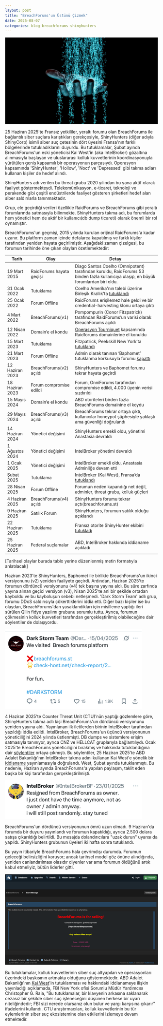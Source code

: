 ```yaml
---
layout: post
title: "BreachForums'un Üstünü Çizmek"
date: 2025-08-07
categories: blog breachforums shinyhunters
---
```



![Üstünü Çiz](/images/hand-sifting-data.jpg)

25 Haziran 2025'te Fransız yetkililer, yeraltı forumu olan BreachForums ile bağlantılı siber suçlara karıştıkları gerekçesiyle, ShinyHunters (diğer adıyla ShinyCorp) isimli siber suç çetesinin dört üyesini Fransa'nın farklı bölgelerinde tutukladıklarını duyurdu. Bu tutuklamalar, Şubat ayında BreachForums'un eski yöneticisi Kai West'in (aka IntelBroker) gözaltına alınmasıyla başlayan ve uluslararası kolluk kuvvetlerinin koordinasyonuyla yürütülen geniş kapsamılı bir operasyonun parçasıydı. Operasyon kapsamında 'ShinyHunter', 'Hollow', 'Noct' ve 'Depressed' gibi takma adları kullanan kişiler de hedef alındı.

ShinyHunters adı verilen bu threat grubu 2020 yılından bu yana aktif olarak faaliyet göstermekteydi. Telekomünikasyon, e-ticaret, teknoloji ve perakende gibi çeşitli endüstrilerde faaliyet gösteren şirketleri hedef alan siber saldırılarla tanınmaktadır. 

Grup, ele geçirdiği verileri özellikle RaidForums ve BreachForums gibi yeraltı forumlarında satmasıyla bilinmekte. ShinyHunters takma adı, bu forumlarda hem yönetici hem de aktif bir kullanıcı(db dump ticareti) olarak önemli bir rol oynamıştır.

BreachForums'un geçmişi, 2015 yılında kurulan orijinal RaidForums'a kadar uzanır. Bu platform zaman içinde defalarca kapatılmış ve farklı kişiler tarafından yeniden hayata geçirilmiştir. Aşağıdaki zaman çizelgesi, bu forumun tarihinde öne çıkan olayları özetlemektedir:

| **Tarih**         | **Olay**                     | **Detay**                                                                 |
|------------------|------------------------------|---------------------------------------------------------------------------|
| 19 Mart 2015     | RaidForums hayata geçişi     | Diago Santos Coelho (Omnipotent) tarafından kuruldu, RaidForums 53 binden fazla kullanıcıya ulaşıp, en büyük forumlardan biri oldu.                                                           |
| 31 Ocak 2022     | Tutuklama                    | Coelho Amerika'nın talebi üzerine Birleşik Krallık’ta [tutuklandı](justice.gov/archives/opa/pr/united-states-leads-seizure-one-world-s-largest-hacker-forums-and-arrests-administrator)                             |
| 25 Ocak 2022     | Forum Offline                | RaidForums erişilemez hale geldi ve bir credential-harvesting klonu ortaya çıktı
| 4 Mart 2022      | BreachForums(v1)             | Pompompurin (Conor Fitzpatrick) tarafından RaidForums’un varisi olarak BreachForums açıldı |
| 12 Nisan 2022    | Domain’e el kondu            | [Operasyon Tourniquet](europol.europa.eu/media-press/newsroom/news/one-of-world’s-biggest-hacker-forums-taken-down) kapsamında Raidforums domainlerine el konuldu                         |
| 15 Mart 2023     | Tutuklama                    | Fitzpatrick, Peekskill New York’ta [tutuklandı](justice.gov/archives/opa/pr/justice-department-announces-arrest-founder-one-world-s-largest-hacker-forums-and-disruption)                             |
| 21 Mart 2023     | Forum Offline                | Admin olarak tanınan ‘Baphomet’ tutuklanma korkusuyla forumu [kapattı](malwarebytes.com/blog/news/2023/03/breachforums-to-be-shut-down-after-all-for-fear-of-law-enforcement-infiltration)                             |
| 12 Haziran 2023  | BreachForums(v2) açıldı      | ShinyHunters ve Baphomet forumu tekrar hayata geçirdi                     |
| 18 Haziran 2023  | Forum compromise edildi      | Forum, OnniForums tarafından compromise edildi, 4.000 üyenin verisi sızdırıldı  |
| 15 Mayıs 2024    | Domain’e el kondu            | ABD otoriteleri birden fazla BreachForums domainine el koydu                             |
| 29 Mayıs 2024    | BreachForums(v3) açıldı      | BreachForums tekrar ortaya çıktı, kullanıcılar honeypot şüphesiyle yaklaştı ama güvenliği doğrulandı             |
| 14 Haziran 2024  | Yönetici değişimi            | ShinyHunters emekli oldu, yönetimi Anastasia devraldı                    |
| 1 Ağustos 2024   | Yönetici değişimi            | IntelBroker yönetimi devraldı                                            |
| 1 Ocak 2025      | Yönetici değişimi            | IntelBroker emekli oldu, Anastasia Adminliğe devam etti                            |
| Şubat 2025       | Tutuklama                    | IntelBroker (Kai West), Fransa’da [tutuklandı](reuters.com/technology/us-seeks-extradition-alleged-hacker-arrested-france-2025-06-25/)                              |
| 28 Nisan 2025    | Forum Offline                | Forumun neden kapandığı net değil, adminler, threat grubu, kolluk güçleri                                            |
| 4 Haziran 2025   | BreachForums(v4) açıldı      | ShinyHunters forumu tekrar açtı(breachforums.st)                                         |
| 9 Haziran 2025   | Satılık Forum                | ShinyHunters, forumun satılık olduğu açıklandı                                         |
| 22 Haziran 2025  | Tutuklama                    | Fransız otorite ShinyHunter ekibini [tutukladı](https://therecord.media/france-breachforums-suspects-arrests)                                  |
| 25 Haziran 2025  | Federal suçlamalar           | ABD, IntelBroker hakkında iddianame açıkladı                              |



[Tarihsel olaylar burada tablo yerine düzenlenmiş metin formatıyla anlatılacak]

Haziran 2023'te ShinyHunters, Baphomet ile birlikte BreachForums'un ikinci versiyonunu (v2) yeniden faaliyete geçirdi. Ardından, Haziran 2025'te forumun dördüncü versiyonunu (v4) tek başına yayına aldı. Bu süre zarfında yayına alınan geçici versiyon (v3), Nisan 2025'te ani bir şekilde ortadan kayboldu ve bu kayboluşun sebebi netleşmedi. 'Dark Storm Team' adlı grup, forumu DDoS saldırısıyla çökerttiklerini iddia etti. Diğer bazı kişiler ise bu olaydan, BreachForums'dan yasaklandıkları için misilleme yaptığı ileri sürülen Qilin fidye yazılımı grubunu sorumlu tuttu. Ayrıca, forumun çökmesinin kolluk kuvvetleri tarafından gerçekleştirilmiş olabileceğine dair söylentiler de dolaşıyordu.

<img src="/images/BreachForums2506-fig1.png-3.webp" alt="Dark Storm" width="450">

4 Haziran 2025'te Counter Threat Unit (CTU)’nün yaptığı gözlemlere göre, ShinyHunters takma adlı kişi BreachForums'un dördüncü versiyonunu yeniden yayına aldı. Yayınlanan ilk iletilerden birinin IntelBroker tarafından yazıldığı iddia edildi. IntelBroker, BreachForums'un üçüncü versiyonunun yöneticiliğini 2024 yılında üstlenmişti. DB dumps ve sistemlere erişim satmasıyla tanınıyor, ayrıca CNZ ve HELLCAT gruplarıyla bağlantılıydı. Ocak 2025'te BreachForums yöneticiliğini bırakmış ve hakkında tutuklandığına dair [söylentiler](https://x.com/MonThreat/status/1912124532514513125) ortaya çıkmıştı. Bu söylentiler, 25 Haziran 2025'te ABD Adalet Bakanlığı'nın IntelBroker takma adını kullanan Kai West'e yönelik bir [iddianame](https://www.justice.gov/usao-sdny/pr/serial-hacker-intelbroker-charged-causing-25-million-damages-victims) yayınlamasıyla doğrulandı. West, Şubat ayında tutuklanmıştı. Bu nedenle, Haziran ayında BreachForums'a yapılan paylaşım, taklit eden başka bir kişi tarafından gerçekleştirilmişti.

<img src="/images/BreachForums2506-fig2.png" alt="IntelBroker" width="450">

BreachForums'un dördüncü versiyonunun ömrü uzun olmadı. 9 Haziran'da forumda bir duyuru yayınlandı ve forumun kapatıldığı, ayrıca 2.500 dolara satışa çıkarıldığı belirtildi. Bu mesajda dolandırıcılara "uzak durun" uyarısı da yapıldı. ShinyHunters grubunun üyeleri iki hafta sonra tutuklandı.

Bu yayın itibariyle BreachForums hala çevrimdışı durumda. Forumun geleceği belirsizliğini koruyor; ancak tarihsel model göz önüne alındığında, yeniden canlandırılması olasıdır diyenler var ama forumun öldüğünü artık kabul etmeliyiz, bütün liderler gitti.

![Sold out](/images/BreachForums2506-fig3.png.webp)

Bu tutuklamalar, kolluk kuvvetlerinin siber suç altyapıları ve operasyonları üzerindeki baskısının artmakta olduğunu göstermektedir. ABD Adalet Bakanlığı'nın [Kai West](https://www.chainalysis.com/blog/breachforum-intelbroker-takedown-french-cybercrime-unit-july-2025/)'in tutuklanması ve hakkındaki iddianameye ilişkin yayınladığı açıklamada, FBI New York ofisi Sorumlu Müdür Yardımcısı Christopher G. Raia, "Bu tutuklamalar, bir klavyenin arkasına saklanarak cezasız bir şekilde siber suç işleneceğini düşünen herkese bir uyarı niteliğindedir; FBI sizi nerede olursanız olun bulur ve yargı karşısına çıkarır" ifadelerini kullandı. CTU araştırmacıları, kolluk kuvvetlerinin bu tür eylemlerinin siber suç ekosistemine olan etkilerini izlemeye devam etmektedir.
